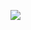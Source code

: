 <a href="https://xavierloos.github.io/" title="Go to Javier's Website" target="_blank">
  
  ![](https://via.placeholder.com/1200x150/20262c/58a6ff?text=Go+to+my+website...)
  
</a>


